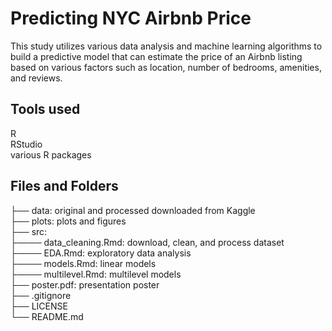 # Predicting NYC Airbnb Price
This study utilizes various data analysis and machine learning algorithms to build a predictive model that can estimate the price of an Airbnb listing based on various factors such as location, number of bedrooms, amenities, and reviews.

## Tools used
R \
RStudio \
various R packages

## Files and Folders
├── data: original and processed downloaded from Kaggle\
├── plots: plots and figures\
├── src: \
├──── data_cleaning.Rmd: download, clean, and process dataset\
├──── EDA.Rmd: exploratory data analysis\
├──── models.Rmd: linear models\
├──── multilevel.Rmd: multilevel models\
├── poster.pdf: presentation poster\
├── .gitignore\
├── LICENSE\
└── README.md
